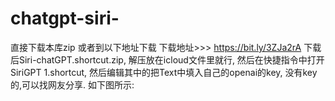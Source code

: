 # chatgpt-siri-
直接下载本库zip 或者到以下地址下载 下载地址>>> https://bit.ly/3ZJa2rA
下载后Siri-chatGPT.shortcut.zip, 
解压放在icloud文件里就行,
然后在快捷指令中打开SiriGPT 1.shortcut, 
然后编辑其中的把Text中填入自己的openai的key, 
没有key的,可以找网友分享. 如下图所示:

